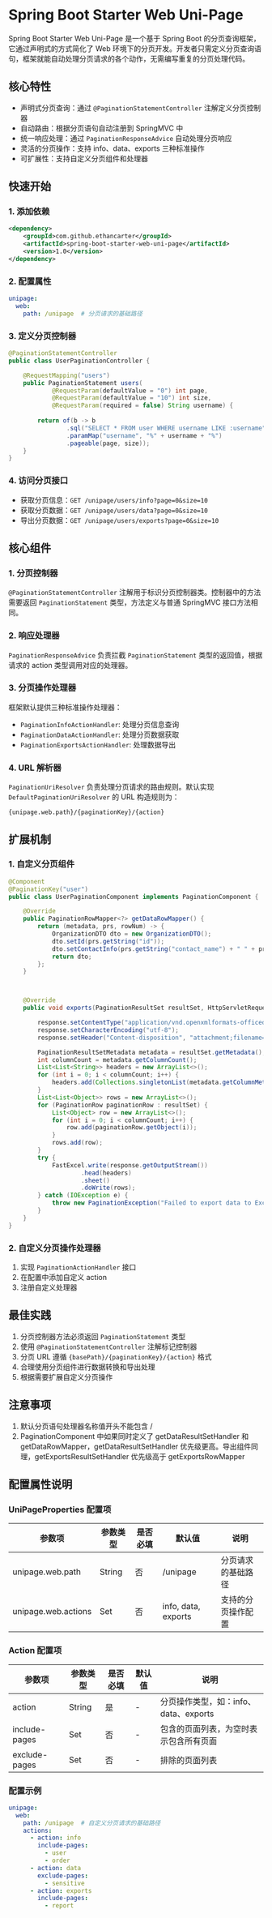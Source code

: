 # Spring Boot Starter Web Uni-Page 

Spring Boot Starter Web Uni-Page 是一个基于 Spring Boot 的分页查询框架，它通过声明式的方式简化了 Web 环境下的分页开发。开发者只需定义分页查询语句，框架就能自动处理分页请求的各个动作，无需编写重复的分页处理代码。

## 核心特性

- 声明式分页查询：通过 `@PaginationStatementController` 注解定义分页控制器
- 自动路由：根据分页语句自动注册到 SpringMVC 中
- 统一响应处理：通过 `PaginationResponseAdvice` 自动处理分页响应
- 灵活的分页操作：支持 info、data、exports 三种标准操作
- 可扩展性：支持自定义分页组件和处理器

## 快速开始

### 1. 添加依赖

```xml
<dependency>
    <groupId>com.github.ethancarter</groupId>
    <artifactId>spring-boot-starter-web-uni-page</artifactId>
    <version>1.0</version>
</dependency>
```

### 2. 配置属性

```yaml
unipage:
  web:
    path: /unipage  # 分页请求的基础路径
```

### 3. 定义分页控制器

```java
@PaginationStatementController
public class UserPaginationController {

    @RequestMapping("users")
    public PaginationStatement users(
            @RequestParam(defaultValue = "0") int page,
            @RequestParam(defaultValue = "10") int size,
            @RequestParam(required = false) String username) {
            
        return of(b -> b
                .sql("SELECT * FROM user WHERE username LIKE :username")
                .paramMap("username", "%" + username + "%")
                .pageable(page, size));
    }
}
```

### 4. 访问分页接口

- 获取分页信息：`GET /unipage/users/info?page=0&size=10`
- 获取分页数据：`GET /unipage/users/data?page=0&size=10`
- 导出分页数据：`GET /unipage/users/exports?page=0&size=10`

## 核心组件

### 1. 分页控制器

`@PaginationStatementController` 注解用于标识分页控制器类。控制器中的方法需要返回 `PaginationStatement` 类型，方法定义与普通 SpringMVC 接口方法相同。

### 2. 响应处理器

`PaginationResponseAdvice` 负责拦截 `PaginationStatement` 类型的返回值，根据请求的 action 类型调用对应的处理器。

### 3. 分页操作处理器

框架默认提供三种标准操作处理器：

- `PaginationInfoActionHandler`: 处理分页信息查询
- `PaginationDataActionHandler`: 处理分页数据获取
- `PaginationExportsActionHandler`: 处理数据导出

### 4. URL 解析器

`PaginationUriResolver` 负责处理分页请求的路由规则。默认实现 `DefaultPaginationUriResolver` 的 URL 构造规则为：

```
{unipage.web.path}/{paginationKey}/{action}
```

## 扩展机制

### 1. 自定义分页组件

```java
@Component
@PaginationKey("user")
public class UserPaginationComponent implements PaginationComponent {

    @Override
    public PaginationRowMapper<?> getDataRowMapper() {
        return (metadata, prs, rowNum) -> {
            OrganizationDTO dto = new OrganizationDTO();
            dto.setId(prs.getString("id"));
            dto.setContactInfo(prs.getString("contact_name") + " " + prs.getString("contact_email"));
            return dto;
        };
    }



    @Override
    public void exports(PaginationResultSet resultSet, HttpServletRequest request, HttpServletResponse response) {

        response.setContentType("application/vnd.openxmlformats-officedocument.spreadsheetml.sheet");
        response.setCharacterEncoding("utf-8");
        response.setHeader("Content-disposition", "attachment;filename=organizations.xlsx");

        PaginationResultSetMetadata metadata = resultSet.getMetadata();
        int columnCount = metadata.getColumnCount();
        List<List<String>> headers = new ArrayList<>();
        for (int i = 0; i < columnCount; i++) {
            headers.add(Collections.singletonList(metadata.getColumnMetadata(i).getColumnName()));
        }
        List<List<Object>> rows = new ArrayList<>();
        for (PaginationRow paginationRow : resultSet) {
            List<Object> row = new ArrayList<>();
            for (int i = 0; i < columnCount; i++) {
                row.add(paginationRow.getObject(i));
            }
            rows.add(row);
        }
        try {
            FastExcel.write(response.getOutputStream())
                    .head(headers)
                    .sheet()
                    .doWrite(rows);
        } catch (IOException e) {
            throw new PaginationException("Failed to export data to Excel", e);
        }
    }
}
```

### 2. 自定义分页操作处理器

1. 实现 `PaginationActionHandler` 接口
2. 在配置中添加自定义 action
3. 注册自定义处理器

## 最佳实践

1. 分页控制器方法必须返回 `PaginationStatement` 类型
2. 使用 `@PaginationStatementController` 注解标记控制器
3. 分页 URL 遵循 `{basePath}/{paginationKey}/{action}` 格式
4. 合理使用分页组件进行数据转换和导出处理
5. 根据需要扩展自定义分页操作

## 注意事项

1. 默认分页语句处理器名称值开头不能包含 /
2. PaginationComponent 中如果同时定义了 getDataResultSetHandler 和 getDataRowMapper，getDataResultSetHandler 优先级更高。导出组件同理，getExportsResultSetHandler 优先级高于 getExportsRowMapper

## 配置属性说明

### UniPageProperties 配置项

| 参数项 | 参数类型 | 是否必填 | 默认值 | 说明 |
|--------|----------|----------|---------|------|
| unipage.web.path | String | 否 | /unipage | 分页请求的基础路径 |
| unipage.web.actions | Set<Action> | 否 | info, data, exports | 支持的分页操作配置 |

### Action 配置项

| 参数项 | 参数类型 | 是否必填 | 默认值 | 说明 |
|--------|----------|----------|---------|------|
| action | String | 是 | - | 分页操作类型，如：info、data、exports |
| include-pages | Set<String> | 否 | - | 包含的页面列表，为空时表示包含所有页面 |
| exclude-pages | Set<String> | 否 | - | 排除的页面列表 |

### 配置示例

```yaml
unipage:
  web:
    path: /unipage  # 自定义分页请求的基础路径
    actions:
      - action: info
        include-pages:
          - user
          - order
      - action: data
        exclude-pages:
          - sensitive
      - action: exports
        include-pages:
          - report
```